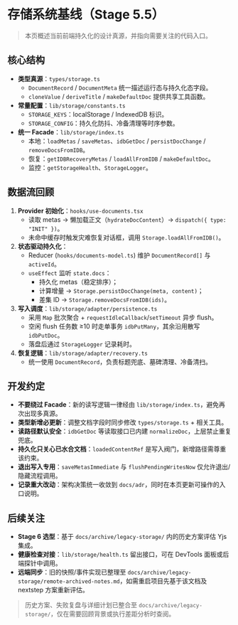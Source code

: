 # 存储系统基线（Stage 5.5）

> 本页概述当前前端持久化的设计真源，并指向需要关注的代码入口。

## 核心结构

- **类型真源**：`types/storage.ts`
  - `DocumentRecord` / `DocumentMeta` 统一描述运行态与持久化态字段。
  - `cloneValue` / `deriveTitle` / `makeDefaultDoc` 提供共享工具函数。
- **常量配置**：`lib/storage/constants.ts`
  - `STORAGE_KEYS`：localStorage / IndexedDB 标识。
  - `STORAGE_CONFIG`：持久化防抖、冷备清理等时序参数。
- **统一 Facade**：`lib/storage/index.ts`
  - 本地：`loadMetas` / `saveMetas`、`idbGetDoc` / `persistDocChange` / `removeDocsFromIDB`。
  - 恢复：`getIDBRecoveryMetas` / `loadAllFromIDB` / `makeDefaultDoc`。
  - 监控：`getStorageHealth`、`StorageLogger`。

## 数据流回顾

1. **Provider 初始化**：`hooks/use-documents.tsx`
   - 读取 metas → 懒加载正文（`hydrateDocContent`）→ `dispatch({ type: "INIT" })`。
   - 未命中缓存时触发灾难恢复对话框，调用 `Storage.loadAllFromIDB()`。
2. **状态驱动持久化**：
   - Reducer (`hooks/documents-model.ts`) 维护 `DocumentRecord[]` 与 `activeId`。
   - `useEffect` 监听 `state.docs`：
     - 持久化 metas（稳定排序）；
     - 计算增量 → `Storage.persistDocChange(meta, content)`；
     - 差集 ID → `Storage.removeDocsFromIDB(ids)`。
3. **写入调度**：`lib/storage/adapter/persistence.ts`
   - 采用 `Map` 批次聚合 + `requestIdleCallback`/`setTimeout` 异步 flush。
   - 空闲 flush 任务数 ≥10 时走单事务 `idbPutMany`，其余沿用散写 `idbPutDoc`。
   - 落盘后通过 `StorageLogger` 记录耗时。
4. **恢复逻辑**：`lib/storage/adapter/recovery.ts`
   - 统一使用 `DocumentRecord`，负责标题兜底、墓碑清理、冷备清扫。

## 开发约定

- **不要绕过 Facade**：新的读写逻辑一律经由 `lib/storage/index.ts`，避免再次出现多真源。
- **类型新增必更新**：调整文档字段时同步修改 `types/storage.ts` + 相关工具。
- **读路径默认安全**：`idbGetDoc` 等读取接口已内建 `normalizeDoc`，上层禁止重复兜底。
- **持久化只关心已水合文档**：`loadedContentRef` 是写入阀门，新增路径需尊重该约束。
- **退出写入专用**：`saveMetasImmediate` 与 `flushPendingWritesNow` 仅允许退出/隐藏流程调用。
- **记录重大改动**：架构决策统一收敛到 `docs/adr`，同时在本页更新可操作的入口说明。

## 后续关注

- **Stage 6 选型**：基于 `docs/archive/legacy-storage/` 内的历史方案评估 Yjs 集成。
- **健康检查对接**：`lib/storage/health.ts` 留出接口，可在 DevTools 面板或后端探针中调用。
- **远端同步**：旧的快照/事件实现已整理至 `docs/archive/legacy-storage/remote-archived-notes.md`，如需重启项目先基于该文档及 nextstep 方案重新评估。

> 历史方案、失败复盘与详细计划已整合至 `docs/archive/legacy-storage/`，仅在需要回顾背景或执行差距分析时查阅。
